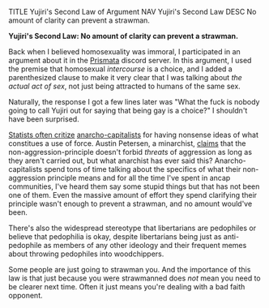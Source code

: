 TITLE Yujiri's Second Law of Argument
NAV Yujiri's Second Law
DESC No amount of clarity can prevent a strawman.

**Yujiri's Second Law: No amount of clarity can prevent a strawman.**

Back when I believed homosexuality was immoral, I participated in an argument about it in the [Prismata](/reviews/prismata) discord server. In this argument, I used the premise that homosexual *intercourse* is a choice, and I added a parenthesized clause to make it very clear that I was talking about *the actual act of sex*, not just being attracted to humans of the same sex.

Naturally, the response I got a few lines later was "What the fuck is nobody going to call Yujiri out for saying that being gay is a choice?" I shouldn't have been surprised.

[Statists often critize](https://www.mcfloogle.com/2015/05/12/rebutting-austin-petersens-five-reasons-he-is-not-an-anarchist/) [anarcho-capitalists](/protagonism/anarchism) for having nonsense ideas of what constitues a use of force. Austin Petersen, a minarchist, <a rel="nofollow" href="https://thelibertarianrepublic.com/5-reasons-why-im-not-an-anarchist/4/">claims</a> that the non-aggression-principle doesn't forbid *threats* of aggression as long as they aren't carried out, but what anarchist has ever said this? Anarcho-capitalists spend tons of time talking about the specifics of what their non-aggression principle means and for all the time I've spent in ancap communities, I've heard them say some stupid things but that has not been one of them. Even the massive amount of effort they spend clarifying their principle wasn't enough to prevent a strawman, and no amount would've been.

There's also the widespread stereotype that libertarians are pedophiles or believe that pedophilia is okay, despite libertarians being just as anti-pedophile as members of any other ideology and their frequent memes about throwing pedophiles into woodchippers.

Some people are just going to strawman you. And the importance of this law is that just because you were strawmanned does *not* mean you need to be clearer next time. Often it just means you're dealing with a bad faith opponent.
